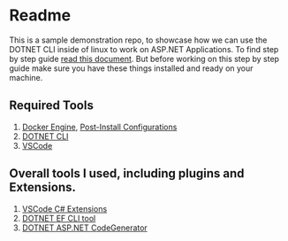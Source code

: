 # Readme

This is a sample demonstration repo, to showcase how we can use the DOTNET CLI inside of linux to work on ASP.NET
Applications. To find step by step guide [read this document](./docs/Steps.md). But before working on this step by
step guide make sure you have these things installed and ready on your machine.

## Required Tools

1. [Docker Engine](https://docs.docker.com/engine/install/#other-linux-distributions), [Post-Install Configurations](https://docs.docker.com/engine/install/linux-postinstall/)
2. [DOTNET CLI](https://docs.microsoft.com/en-us/dotnet/core/sdk#how-to-install-the-net-sdk)
3. [VSCode](https://code.visualstudio.com/)

## Overall tools I used, including plugins and Extensions.

1. [VSCode C# Extensions](https://marketplace.visualstudio.com/items?itemName=ms-dotnettools.csharp)
2. [DOTNET EF CLI tool](https://docs.microsoft.com/en-us/ef/core/cli/dotnet)
3. [DOTNET ASP.NET CodeGenerator](https://docs.microsoft.com/en-us/aspnet/core/fundamentals/tools/dotnet-aspnet-codegenerator?view=aspnetcore-6.0)